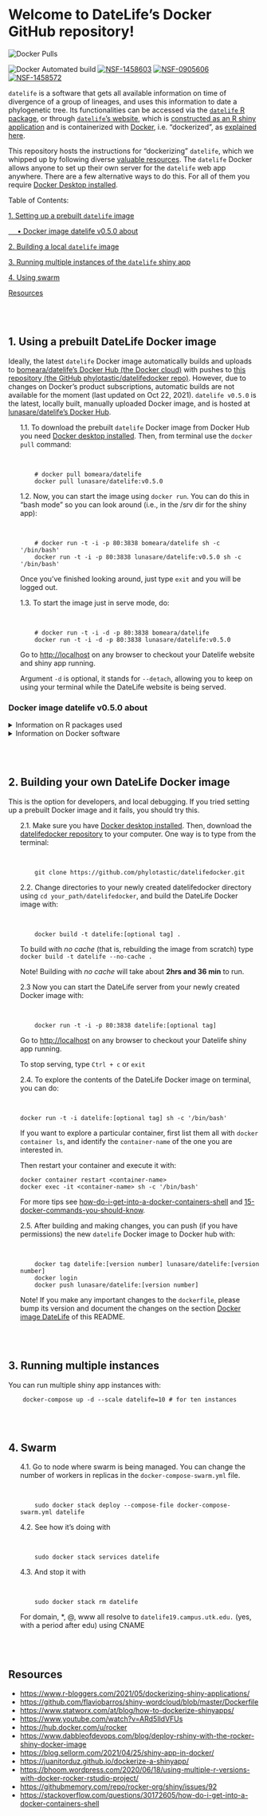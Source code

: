 
<!-- README.md is generated from README.Rmd. Please edit README.Rmd file and render to .md with 
rmarkdown::render(input = "README.Rmd")
-->

# Welcome to DateLife’s Docker GitHub repository\!

![Docker
Pulls](https://img.shields.io/docker/pulls/lunasare/datelife?color=green)
<!--![Docker Cloud Build Status](https://img.shields.io/docker/cloud/build/bomeara/datelife)-->
![Docker Automated
build](https://img.shields.io/docker/automated/lunasare/datelife?color=green)
[![NSF-1458603](https://img.shields.io/badge/NSF-1458603-blue.svg)](https://nsf.gov/awardsearch/showAward?AWD_ID=1458603)
[![NSF-0905606](https://img.shields.io/badge/NSF-0905606-blue.svg)](https://nsf.gov/awardsearch/showAward?AWD_ID=0905606)
[![NSF-1458572](https://img.shields.io/badge/NSF-1458572-blue.svg)](https://nsf.gov/awardsearch/showAward?AWD_ID=1458572)

`datelife` is a software that gets all available information on time of
divergence of a group of lineages, and uses this information to date a
phylogenetic tree. Its functionalities can be accessed via the
[`datelife` R package](https://github.com/phylotastic/datelife), or
through [`datelife`’s
website](http://datelife.opentreeoflife.org/query), which is
[constructed as an R shiny
application](https://github.com/phylotastic/datelifeweb) and is
containerized with
[Docker](https://www.docker.com/?utm_source=google&utm_medium=cpc&utm_campaign=dockerhomepage&utm_content=namer&utm_term=dockerhomepage&utm_budget=growth&gclid=CjwKCAjw7--KBhAMEiwAxfpkWMXM6XbTANoSspqojqsXX7dBeTm13Yc7lwzn8kz7iAWAT_m0fEo9MRoCq9MQAvD_BwE),
i.e. “dockerized”, as [explained
here](https://www.r-bloggers.com/2021/05/dockerizing-shiny-applications/).

This repository hosts the instructions for “dockerizing” `datelife`,
which we whipped up by following diverse [valuable
resources](#resources). The `datelife` Docker allows anyone to set up
their own server for the `datelife` web app anywhere. There are a few
alternative ways to do this. For all of them you require [Docker Desktop
installed](https://www.docker.com/products/docker-desktop).

Table of Contents:

[1. Setting up a prebuilt `datelife`
image](#1-using-a-prebuilt-datelife-docker-image)

[  • Docker image datelife v0.5.0
about](#docker-image-datelife-v050-about)

[2. Building a local `datelife`
image](#2-building-your-own-datelife-docker-image)

[3. Running multiple instances of the `datelife` shiny
app](#3-running-multiple-instances)

[4. Using swarm](#4-swarm)

[Resources](#resources)

<br><br>

## 1\. Using a prebuilt DateLife Docker image

Ideally, the latest `datelife` Docker image automatically builds and
uploads to [bomeara/datelife’s Docker Hub (the Docker
cloud)](https://hub.docker.com/r/bomeara/datelife/dockerfile) with
pushes to [this repository (the GitHub phylotastic/datelifedocker
repo)](https://github.com/phylotastic/datelifedocker). However, due to
changes on Docker’s product subscriptions, automatic builds are not
available for the moment (last updated on Oct 22, 2021). `datelife
v0.5.0` is the latest, locally built, manually uploaded Docker image,
and is hosted at [lunasare/datelife’s Docker
Hub](https://hub.docker.com/repository/docker/lunasare/datelife).

<!-- Look at this for list styling: https://gist.github.com/bertobox/3503850#gistcomment-1213320 -->

<ul style="list-style-type:none;">

<li>

1.1. To download the prebuilt <code>datelife</code> Docker image from
Docker Hub you need
<a href="https://www.docker.com/products/docker-desktop">Docker desktop
installed</a>. Then, from terminal use the <code>docker pull</code>
command:

</li>

<br>

``` shell
    # docker pull bomeara/datelife
    docker pull lunasare/datelife:v0.5.0
```

<li>

1.2. Now, you can start the image using <code>docker run</code>. You can
do this in “bash mode” so you can look around (i.e., in the /srv dir for
the shiny app):

</li>

<br>

``` shell
    # docker run -t -i -p 80:3838 bomeara/datelife sh -c '/bin/bash'
    docker run -t -i -p 80:3838 lunasare/datelife:v0.5.0 sh -c '/bin/bash'
```

Once you’ve finished looking around, just type `exit` and you will be
logged out.

<li>

1.3. To start the image just in serve mode, do:

</li>

<br>

``` shell
    # docker run -t -i -d -p 80:3838 bomeara/datelife
    docker run -t -i -d -p 80:3838 lunasare/datelife:v0.5.0
```

Go to <http://localhost> on any browser to checkout your Datelife
website and shiny app running.

Argument `-d` is optional, it stands for `--detach`, allowing you to
keep on using your terminal while the DateLife website is being served.

</ul>

### Docker image datelife v0.5.0 about

<details>

<summary>Information on R packages used</summary>

Obtained with R by running the following from the
[datelifeweb](https://github.com/phylotastic/datelifeweb) project in
RStudio:

``` r
renv::init()
deps <- unique(renv::dependencies()[,"Package"])
vers <- structure(lapply(deps[order(deps)], packageVersion), names = deps[order(deps)])
vers
```

    $ape
    [1] ‘5.5’
    
    $datelife
    [1] ‘0.5.0’
    
    $datelifeplot
    [1] ‘0.1.0’
    
    $devtools
    [1] ‘2.4.2’
    
    $future
    [1] ‘1.22.1’
    
    $phangorn
    [1] ‘2.7.1’
    
    $phyloch
    [1] ‘1.5.5’
    
    $promises
    [1] ‘1.2.0.1’
    
    $renv
    [1] ‘0.14.0’
    
    $shiny
    [1] ‘1.6.0’
    
    $shinycssloaders
    [1] ‘1.0.0’
    
    $strap
    [1] ‘1.4’
    
    $stringr
    [1] ‘1.4.0’
    
    $utils
    [1] ‘4.1.0’

</details>

<details>

<summary>Information on Docker software</summary>

Obtained with <code>docker version</code> command from the terminal:

``` shell
Client: Docker Engine - Community
 Cloud integration: 1.0.7
 Version:           20.10.2
 API version:       1.41
 Go version:        go1.13.15
 Git commit:        2291f61
 Built:             Mon Dec 28 16:12:42 2020
 OS/Arch:           darwin/amd64
 Context:           default
 Experimental:      true

Server: Docker Engine - Community
 Engine:
  Version:          20.10.2
  API version:      1.41 (minimum version 1.12)
  Go version:       go1.13.15
  Git commit:       8891c58
  Built:            Mon Dec 28 16:15:28 2020
  OS/Arch:          linux/amd64
  Experimental:     true
 containerd:
  Version:          1.4.3
  GitCommit:        269548fa27e0089a8b8278fc4fc781d7f65a939b
 runc:
  Version:          1.0.0-rc92
  GitCommit:        ff819c7e9184c13b7c2607fe6c30ae19403a7aff
 docker-init:
  Version:          0.19.0
  GitCommit:        de40ad0
```

</details>

<br><br>

## 2\. Building your own DateLife Docker image

This is the option for developers, and local debugging. If you tried
setting up a prebuilt Docker image and it fails, you should try this.

<ul style="list-style-type:none;">

<li>

2.1. Make sure you have
<a href="https://www.docker.com/products/docker-desktop">Docker desktop
installed</a>. Then, download the
<a href="https://github.com/phylotastic/datelifedocker">datelifedocker
repository</a> to your computer. One way is to type from the terminal:

</li>

<br>

``` shell
    git clone https://github.com/phylotastic/datelifedocker.git
```

<li>

2.2. Change directories to your newly created datelifedocker directory
using <code>cd your\_path/datelifedocker</code>, and build the DateLife
Docker image with:

</li>

<br>

``` shell
    docker build -t datelife:[optional tag] .
```

To build with *no cache* (that is, rebuilding the image from scratch)
type `docker build -t datelife --no-cache .`

Note\! Building with *no cache* will take about **2hrs and 36 min** to
run.

<li>

2.3 Now you can start the DateLife server from your newly created Docker
image with:

</li>

<br>

``` shell
    docker run -t -i -p 80:3838 datelife:[optional tag]
```

Go to <http://localhost> on any browser to checkout your Datelife shiny
app running.

To stop serving, type `Ctrl + c` or `exit`

<li>

2.4. To explore the contents of the DateLife Docker image on terminal,
you can do:

</li>

<br>

``` shell
docker run -t -i datelife:[optional tag] sh -c '/bin/bash'
```

If you want to explore a particular container, first list them all with
`docker container ls`, and identify the `container-name` of the one you
are interested in.

Then restart your container and execute it with:

``` shell
docker container restart <container-name>
docker exec -it <container-name> sh -c '/bin/bash'
```

For more tips see
[how-do-i-get-into-a-docker-containers-shell](https://stackoverflow.com/questions/30172605/how-do-i-get-into-a-docker-containers-shell)
and
[15-docker-commands-you-should-know](https://towardsdatascience.com/15-docker-commands-you-should-know-970ea5203421).

<li>

2.5. After building and making changes, you can push (if you have
permissions) the new <code>datelife</code> Docker image to Docker hub
with:

</li>

<br>

``` shell
    docker tag datelife:[version number] lunasare/datelife:[version number]
    docker login
    docker push lunasare/datelife:[version number]
```

Note\! If you make any important changes to the `dockerfile`, please
bump its version and document the changes on the section [Docker image
DateLife](#docker-image-datelife-v050-about) of this README.

</ul>

<br><br>

## 3\. Running multiple instances

You can run multiple shiny app instances with:

``` shell
    docker-compose up -d --scale datelife=10 # for ten instances
```

<br><br>

## 4\. Swarm

<ul style="list-style-type:none;">

<li>

4.1. Go to node where swarm is being managed. You can change the number
of workers in replicas in the <code>docker-compose-swarm.yml</code>
file.

</li>

<br>

``` shell
    sudo docker stack deploy --compose-file docker-compose-swarm.yml datelife
```

<li>

4.2. See how it’s doing with

</li>

<br>

``` shell
    sudo docker stack services datelife
```

<li>

4.3. And stop it with

</li>

<br>

``` shell
    sudo docker stack rm datelife
```

For domain, \*, @, www all resolve to `datelife19.campus.utk.edu.` (yes,
with a period after edu) using CNAME

</ul>

<br><br>

## Resources

  - <https://www.r-bloggers.com/2021/05/dockerizing-shiny-applications/>
  - <https://github.com/flaviobarros/shiny-wordcloud/blob/master/Dockerfile>
  - <https://www.statworx.com/at/blog/how-to-dockerize-shinyapps/>
  - <https://www.youtube.com/watch?v=ARd5IldVFUs>
  - <https://hub.docker.com/u/rocker>
  - <https://www.dabbleofdevops.com/blog/deploy-rshiny-with-the-rocker-shiny-docker-image>
  - <https://blog.sellorm.com/2021/04/25/shiny-app-in-docker/>
  - <https://juanitorduz.github.io/dockerize-a-shinyapp/>
  - <https://bhoom.wordpress.com/2020/06/18/using-multiple-r-versions-with-docker-rocker-rstudio-project/>
  - <https://githubmemory.com/repo/rocker-org/shiny/issues/92>
  - <https://stackoverflow.com/questions/30172605/how-do-i-get-into-a-docker-containers-shell>
